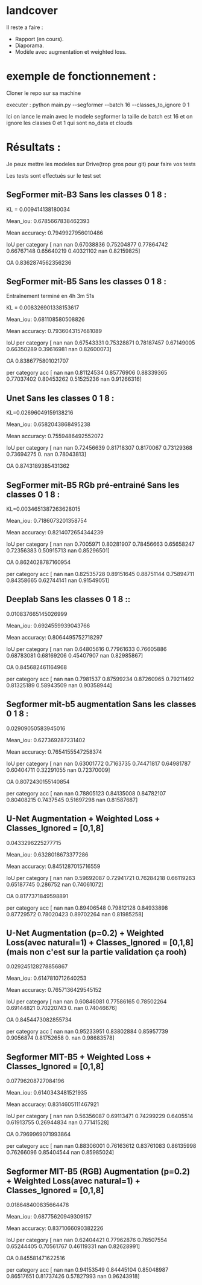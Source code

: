 # landcover
Il reste a faire :
- Rapport (en cours).
- Diaporama.
- Modèle avec augmentation et weighted loss. 

# exemple de fonctionnement :

Cloner le repo sur sa machine

executer : python main.py --segformer --batch 16 --classes_to_ignore 0 1 

Ici on lance le main avec le modele segformer la taille de batch est 16 et on ignore les classes 0 et 1 qui sont no_data et clouds


# Résultats :

Je peux mettre les modeles sur Drive(trop gros pour git) pour faire vos tests 

Les tests sont effectués sur le test set 

## SegFormer mit-B3 Sans les classes 0 1 8 :

KL = 0.009414138180034

Mean_iou: 0.6785667838462393

Mean accuracy: 0.7949927956010486

IoU per category [       nan        nan 0.67038836 0.75204877 0.77864742 0.66767148   0.65640219 0.40321102        nan 0.82159825]

OA 0.8362874562356236

## SegFormer mit-B5 Sans les classes 0 1 8 :

Entraînement terminé en 4h 3m 51s

KL = 0.008326901338153617

Mean_iou: 0.681108580508826

Mean accuracy: 0.7936043157681089

IoU per category [       nan        nan 0.67543331 0.75328871 0.78187457 0.67149005
 0.66350289 0.39616981        nan 0.82600073]
 
OA 0.8386775801021707

per category acc [       nan        nan 0.81124534 0.85776906 0.88339365 0.77037402
 0.80453262 0.51525236        nan 0.91266316]


## Unet Sans les classes 0 1 8 :

KL=0.02696049159138216

Mean_iou: 0.6582043868495238

Mean accuracy: 0.7559486492552072

IoU per category [       nan        nan 0.72456639 0.81718307 0.8170067  0.73129368   0.73694275 0.     nan 0.78043813]

OA 0.8743189385431362

## SegFormer mit-B5 RGb pré-entrainé Sans les classes 0 1 8 :

KL=0.0034651387263628015

Mean_iou: 0.7186073201358754

Mean accuracy: 0.8214072654344239

IoU per category [       nan        nan 0.7005971  0.80281907 0.78456663 0.65658247
 0.72356383 0.50915713        nan 0.85296501]

OA 0.8624028787160954

per category acc [       nan        nan 0.82535728 0.89151645 0.88751144 0.75894711
 0.84358665 0.62744141        nan 0.91549051]

 
## Deeplab Sans les classes 0 1 8 :: 
0.010837665145026999

Mean_iou: 0.6924559939043766

Mean accuracy: 0.8064495752718297

IoU per category [       nan        nan 0.64805616 0.77961633 0.76605886 0.68783081
 0.68169206 0.45407907        nan 0.82985867]

OA 0.845682461164968

per category acc [       nan        nan 0.7981537  0.87599234 0.87260965 0.79211492
 0.81325189 0.58943509        nan 0.90358944]

## Segformer mit-b5 augmentation Sans les classes 0 1 8 :
0.02909050583945016

Mean_iou: 0.627369287231402

Mean accuracy: 0.7654155547258374

IoU per category [       nan        nan 0.63001772 0.7163735  0.74471817 0.64981787
 0.60404711 0.32291055        nan 0.72370009]

OA 0.8072430155140854

per category acc [       nan        nan 0.78805123 0.84135008 0.84782107 0.80408215
 0.7437545  0.51697298        nan 0.81587687]

## U-Net Augmentation + Weighted Loss + Classes_Ignored = [0,1,8]

0.0433296225277715

Mean_iou: 0.6328018673377286

Mean accuracy: 0.8451287015716559

IoU per category [       nan        nan 0.59692087 0.72941721 0.76284218 0.66119263
 0.65187745 0.286752          nan 0.74061072]
 
OA 0.8177371849598891

per category acc [       nan        nan 0.89406548 0.79812128 0.84933898 0.87729572
 0.78020423 0.89702264        nan 0.81985258]

## U-Net Augmentation (p=0.2) + Weighted Loss(avec natural=1) + Classes_Ignored = [0,1,8] (mais non c'est sur la partie validation ça rooh)

0.029245128278856867

Mean_iou: 0.6147810712640253

Mean accuracy: 0.7657136429545152

IoU per category [       nan        nan 0.60846081 0.77586165 0.78502264 0.69144821
 0.70220743 0.                nan 0.74046676]
 
OA 0.8454473082855734

per category acc [       nan        nan 0.95233951 0.83802884 0.85957739 0.9056874
 0.81752658 0.                nan 0.98683578]

 ## Segformer MIT-B5 + Weighted Loss + Classes_Ignored = [0,1,8]

 0.07796208727084196
 
Mean_iou: 0.6140343481521935

Mean accuracy: 0.8314605111467921

IoU per category [       nan        nan 0.56356087 0.69113471 0.74299229 0.6405514
 0.61913755 0.26944834        nan 0.77141528]
 
OA 0.7969969071993864

per category acc [       nan        nan 0.88306001 0.76163612 0.83761083 0.86135998
 0.76266096 0.85404544        nan 0.85985024]

## Segformer MIT-B5 (RGB) Augmentation (p=0.2) + Weighted Loss(avec natural=1) + Classes_Ignored = [0,1,8]

0.018648400835664478

Mean_iou: 0.68775620949309157

Mean accuracy: 0.8371066090382226

IoU per category [       nan        nan 0.62404421 0.77962876 0.76507554 0.65244405
 0.70561767 0.46119331        nan 0.82628991]
 
OA 0.845581471622516

per category acc [       nan        nan 0.94153549 0.84445104 0.85048987 0.86517651
 0.81737426 0.57827993        nan 0.96243918]
